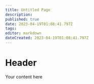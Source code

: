 ```yaml
---
title: Untitled Page
description: 
published: true
date: 2023-04-19T01:08:41.797Z
tags: 
editor: markdown
dateCreated: 2023-04-19T01:08:41.797Z
---
```


# Header
Your content here
